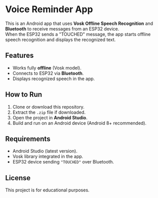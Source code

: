 # Voice Reminder App

This is an Android app that uses **Vosk Offline Speech Recognition** and **Bluetooth** to receive messages from an ESP32 device.  
When the ESP32 sends a "TOUCHED" message, the app starts offline speech recognition and displays the recognized text.

## Features
- Works fully **offline** (Vosk model).
- Connects to ESP32 via **Bluetooth**.
- Displays recognized speech in the app.

## How to Run
1. Clone or download this repository.
2. Extract the `.zip` file if downloaded.
3. Open the project in **Android Studio**.
4. Build and run on an Android device (Android 8+ recommended).

## Requirements
- Android Studio (latest version).
- Vosk library integrated in the app.
- ESP32 device sending `"TOUCHED"` over Bluetooth.

## License
This project is for educational purposes.

